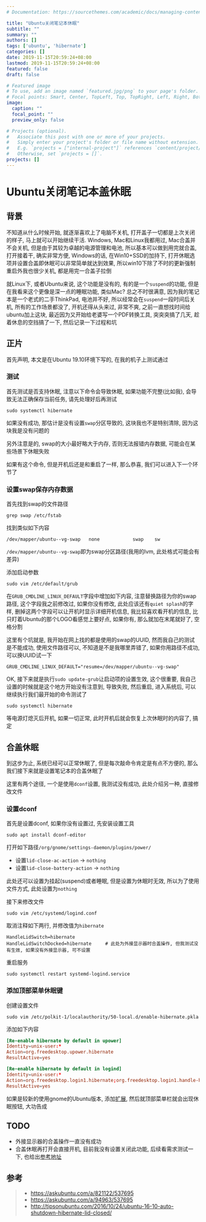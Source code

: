 ```yaml
---
# Documentation: https://sourcethemes.com/academic/docs/managing-content/

title: "Ubuntu关闭笔记本休眠"
subtitle: ""
summary: ""
authors: []
tags: ['ubuntu', 'hibernate']
categories: []
date: 2019-11-15T20:59:24+08:00
lastmod: 2019-11-15T20:59:24+08:00
featured: false
draft: false

# Featured image
# To use, add an image named `featured.jpg/png` to your page's folder.
# Focal points: Smart, Center, TopLeft, Top, TopRight, Left, Right, BottomLeft, Bottom, BottomRight.
image:
  caption: ""
  focal_point: ""
  preview_only: false

# Projects (optional).
#   Associate this post with one or more of your projects.
#   Simply enter your project's folder or file name without extension.
#   E.g. `projects = ["internal-project"]` references `content/project/deep-learning/index.md`.
#   Otherwise, set `projects = []`.
projects: []
---
```

# Ubuntu关闭笔记本盖休眠

## 背景

不知道从什么时候开始, 就逐渐喜欢上了电脑不关机, 打开盖子一切都是上次关闭的样子, 马上就可以开始继续干活. Windows, Mac和Linux我都用过, Mac合盖并不会关机, 但是由于其较为卓越的电源管理和电池, 所以基本可以做到用完就合盖, 打开接着干, 确实非常方便, Windows的话, 在Win10+SSD的加持下, 打开休眠选项并设置合盖即休眠可以非常简单就达到效果, 所以win10下除了不时的更新强制重启外我也很少关机, 都是用完一合盖子拉倒

就Linux下, 或者Ubuntu来说, 这个功能是没有的, 有的是一个`suspend`的功能, 但是在我看来这个更像是深一点的睡眠功能, 类似Mac? 总之不时很满意, 因为我的笔记本是一个老式的二手ThinkPad, 电池并不好, 所以经常会在`suspend`一段时间后关机, 所有的工作场景都没了, 开机还得从头来过, 非常不爽, 之前一直想找时间给ubuntu加上这块, 最近因为又开始给老婆写一个PDF转换工具, 突突突搞了几天, 趁着休息的空挡搞了一下, 然后记录一下过程和坑

## 正片

首先声明, 本文是在Ubuntu 19.10环境下写的, 在我的机子上测试通过

### 测试

首先测试是否支持休眠, 注意以下命令会导致休眠, 如果功能不完整(比如我), 会导致无法正确保存当前任务, 请先处理好后再测试

    sudo systemctl hibernate

如果没有成功, 那估计是没有设置`swap`分区导致的, 这块我也不是特别清除, 因为这块我是没有问题的

另外注意是的, swap的大小最好略大于内存, 否则无法报错内存数据, 可能会在某些场景下休眠失败

如果有这个命令, 但是开机后还是和重启了一样, 那么恭喜, 我们可以进入下一个环节了

### 设置swap保存内存数据

首先找到swap的文件路径

    grep swap /etc/fstab

找到类似如下内容

    /dev/mapper/ubuntu--vg-swap   none            swap    sw

`/dev/mapper/ubuntu--vg-swap`即为swap分区路径(我用的lvm, 此处格式可能会有差异)

添加启动参数

    sudo vim /etc/default/grub

在`GRUB_CMDLINE_LINUX_DEFAULT`字段中增加如下内容, 注意替换路径为你的swap路径, 这个字段我之前修改过, 如果你没有修改, 此处应该还有`quiet splash`的字样, 删掉这两个字段可以让开机时显示详细开机信息, 我比较喜欢看开机的信息, 比只盯着Ubuntu的那个LOGO看感觉上要好点, 如果你有, 那么就加在末尾就好了, 空格分割

这里有个坑就是, 我开始在网上找的都是使用的swap的UUID, 然而我自己的测试是不能成功, 使用文件路径可以, 不知道是不是我哪里弄错了, 如果你用路径不成功, 可以换UUID试一下

    GRUB_CMDLINE_LINUX_DEFAULT="resume=/dev/mapper/ubuntu--vg-swap"

OK, 接下来就是执行`sudo update-grub`让启动项的设置生效, 这个很重要, 我自己设置的时候就是这个地方开始没有注意到, 导致失败, 然后重启, 进入系统后, 可以继续执行我们最开始的命令测试了

    sudo systemctl hibernate

等电源灯熄灭后开机, 如果一切正常, 此时开机后就会恢复上次休眠时的内容了, 搞定

## 合盖休眠

到这步为止, 系统已经可以正常休眠了, 但是每次敲命令肯定是有点不方便的, 那么我们接下来就是设置笔记本的合盖休眠了

这里有两个途径, 一个是使用`dconf`设置, 我测试没有成功, 此处介绍另一种, 直接修改文件

### 设置dconf

首先是设置dconf, 如果你没有设置过, 先安装设置工具

    sudo apt install dconf-editor

打开如下路径`/org/gnome/settings-daemon/plugins/power/`

- 设置`lid-close-ac-action` -> `nothing`
- 设置`lid-close-battery-action` -> `nothing`

此处还可以设置为挂起(suspend)或者睡眠, 但是设置为休眠时无效, 所以为了使用文件方式, 此处设置为`nothing`

接下来修改文件

    sudo vim /etc/systemd/logind.conf

取消注释如下两行, 并修改值为`hibernate`

    HandleLidSwitch=hibernate
    HandleLidSwitchDocked=hibernate     # 此处为外接显示器时合盖操作, 但我测试没有生效, 如果没有外接显示器, 可不设置

重启服务

    sudo systemctl restart systemd-logind.service

### 添加顶部菜单休眠键

创建设置文件

    sudo vim /etc/polkit-1/localauthority/50-local.d/enable-hibernate.pkla

添加如下内容

``` conf
[Re-enable hibernate by default in upower]
Identity=unix-user:*
Action=org.freedesktop.upower.hibernate
ResultActive=yes

[Re-enable hibernate by default in logind]
Identity=unix-user:*
Action=org.freedesktop.login1.hibernate;org.freedesktop.login1.handle-hibernate-key;org.freedesktop.login1;org.freedesktop.login1.hibernate-multiple-sessions;org.freedesktop.login1.hibernate-ignore-inhibit
ResultActive=yes
```

如果是较新的使用gnome的Ubuntu版本, 添加[扩展][1], 然后就顶部菜单栏就会出现休眠按钮, 大功告成

## TODO

- 外接显示器的合盖操作一直没有成功
- 合盖休眠再打开会直接开机, 目前我没有设置关闭此功能, 后续看需求测试一下, 也给出[参考地址][2]

## 参考

> - <https://askubuntu.com/a/821122/537695>
> - <https://askubuntu.com/a/94963/537695>
> - <http://tipsonubuntu.com/2016/10/24/ubuntu-16-10-auto-shutdown-hibernate-lid-closed/>

[1]: <https://extensions.gnome.org/extension/755/hibernate-status-button/>
[2]: <https://superuser.com/a/68079/603441>
